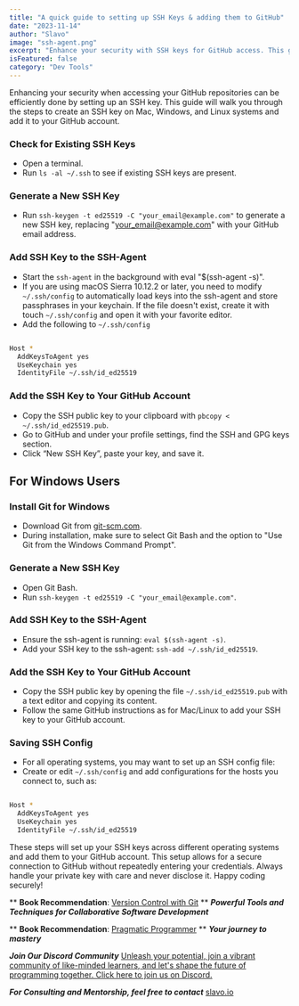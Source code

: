 ```yaml
---
title: "A quick guide to setting up SSH Keys & adding them to GitHub"
date: "2023-11-14"
author: "Slavo"
image: "ssh-agent.png"
excerpt: "Enhance your security with SSH keys for GitHub access. This guide covers SSH key setup for Mac, Windows, and Linux users."
isFeatured: false
category: "Dev Tools"
---
```


Enhancing your security when accessing your GitHub repositories can be efficiently done by setting up an SSH key. This guide will walk you through the steps to create an SSH key on Mac, Windows, and Linux systems and add it to your GitHub account.

### Check for Existing SSH Keys

- Open a terminal.
- Run `ls -al ~/.ssh` to see if existing SSH keys are present.

### Generate a New SSH Key

- Run `ssh-keygen -t ed25519 -C "your_email@example.com"` to generate a new SSH key, replacing "<your_email@example.com>" with your GitHub email address.

### Add SSH Key to the SSH-Agent

- Start the `ssh-agent` in the background with eval "$(ssh-agent -s)".
- If you are using macOS Sierra 10.12.2 or later, you need to modify `~/.ssh/config` to automatically load keys into the ssh-agent and store passphrases in your keychain. If the file doesn't exist, create it with touch `~/.ssh/config` and open it with your favorite editor.
- Add the following to `~/.ssh/config`

```bash

Host *
  AddKeysToAgent yes
  UseKeychain yes
  IdentityFile ~/.ssh/id_ed25519

```

### Add the SSH Key to Your GitHub Account

- Copy the SSH public key to your clipboard with `pbcopy < ~/.ssh/id_ed25519.pub`.
- Go to GitHub and under your profile settings, find the SSH and GPG keys section.
- Click “New SSH Key”, paste your key, and save it.

## For Windows Users

### Install Git for Windows

- Download Git from [git-scm.com](https://git-scm.com/downloads).
- During installation, make sure to select Git Bash and the option to "Use Git from the Windows Command Prompt".

### **Generate a New SSH Key**

- Open Git Bash.
- Run `ssh-keygen -t ed25519 -C "your_email@example.com"`.

### **Add SSH Key to the SSH-Agent**

- Ensure the ssh-agent is running: `eval $(ssh-agent -s)`.
- Add your SSH key to the ssh-agent: `ssh-add ~/.ssh/id_ed25519`.

### **Add the SSH Key to Your GitHub Account**

- Copy the SSH public key by opening the file `~/.ssh/id_ed25519.pub` with a text editor and copying its content.
- Follow the same GitHub instructions as for Mac/Linux to add your SSH key to your GitHub account.

### Saving SSH Config

- For all operating systems, you may want to set up an SSH config file:
- Create or edit `~/.ssh/config` and add configurations for the hosts you connect to, such as:

```bash

Host *
  AddKeysToAgent yes
  UseKeychain yes
  IdentityFile ~/.ssh/id_ed25519

```

These steps will set up your SSH keys across different operating systems and add them to your GitHub account. This setup allows for a secure connection to GitHub without repeatedly entering your credentials. Always handle your private key with care and never disclose it. Happy coding securely!

\*\* **Book Recommendation**: [Version Control with Git](https://amzn.to/46xioqF)
\*\* **_Powerful Tools and Techniques for Collaborative Software Development_**

\*\* **Book Recommendation**: [Pragmatic Programmer](https://amzn.to/43h37XQ)
\*\* **_Your journey to mastery_**

**_Join Our Discord Community_** [Unleash your potential, join a vibrant community of like-minded learners, and let's shape the future of programming together. Click here to join us on Discord.](https://discord.gg/T5eF5zDf)

**_For Consulting and Mentorship, feel free to contact_** [slavo.io](/contact)
